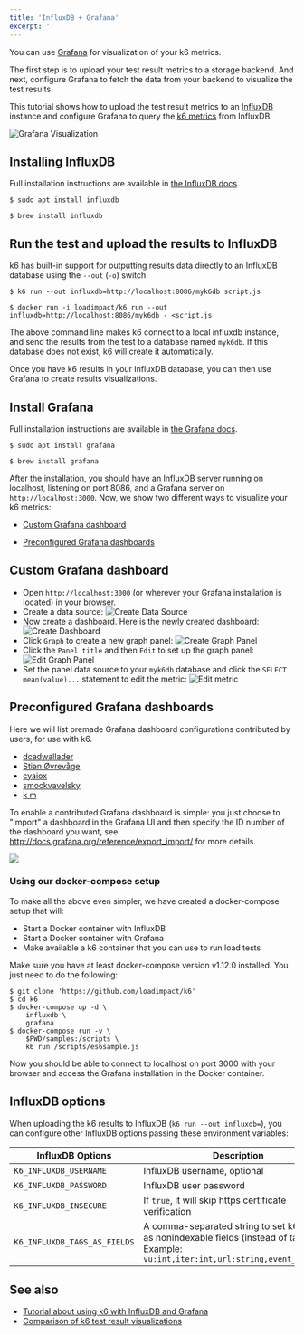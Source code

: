 ```yaml
---
title: 'InfluxDB + Grafana'
excerpt: ''
---
```


You can use [Grafana](https://grafana.com/grafana/) for visualization of your k6 metrics.

The first step is to upload your test result metrics to a storage backend. And next, configure Grafana to fetch the data from your backend to visualize the test results.

This tutorial shows how to upload the test result metrics to an [InfluxDB](https://github.com/influxdata/influxdb) instance and configure Grafana to query the [k6 metrics](/using-k6/metrics) from InfluxDB.

![Grafana Visualization](/images/InfluxDB-Grafana/grafana-visualization.png)

## Installing InfluxDB

Full installation instructions are available in [the InfluxDB docs](https://docs.influxdata.com/influxdb/v1.2/introduction/installation/).

<div class="code-group" data-props='{ "labels": ["Linux (Debian/Ubuntu)", "macOS"] }'>

```shell
$ sudo apt install influxdb
```

```shell
$ brew install influxdb
```

</div>


## Run the test and upload the results to InfluxDB

k6 has built-in support for outputting results data directly to an InfluxDB database using
the `--out` (`-o`) switch:

<div class="code-group" data-props='{ "labels": ["Linux & MacOS", "Docker"] }'>

```shell
$ k6 run --out influxdb=http://localhost:8086/myk6db script.js
```

```shell
$ docker run -i loadimpact/k6 run --out influxdb=http://localhost:8086/myk6db - <script.js
```

</div>

The above command line makes k6 connect to a local influxdb instance, and send the results from
the test to a database named `myk6db`. If this database does not exist, k6 will create it
automatically.

Once you have k6 results in your InfluxDB database, you can then use Grafana to
create results visualizations.

## Install Grafana

Full installation instructions are available in [the Grafana docs](http://docs.grafana.org/installation/).

<div class="code-group" data-props='{ "labels": ["Linux (Debian/Ubuntu)", "macOS"] }'>

```shell
$ sudo apt install grafana
```

```shell
$ brew install grafana
```

</div>

After the installation, you should have an InfluxDB server running on localhost, listening on port 8086,
and a Grafana server on `http://localhost:3000`. Now, we show two different ways to visualize your k6 metrics: 

- [Custom Grafana dashboard](#custom-grafana-dashboard)

- [Preconfigured Grafana dashboards](#preconfigured-grafana-dashboards)

## Custom Grafana dashboard 

- Open `http://localhost:3000` (or wherever your Grafana installation is located) in your browser.
- Create a data source:
  ![Create Data Source](/images/InfluxDB-Grafana/grafana-create-data-source.png)
- Now create a dashboard. Here is the newly created dashboard:
  ![Create Dashboard](/images/InfluxDB-Grafana/grafana-new-dashboard.png)
- Click `Graph` to create a new graph panel:
  ![Create Graph Panel](/images/InfluxDB-Grafana/grafana-new-graph-panel.png)
- Click the `Panel title` and then `Edit` to set up the graph panel:
  ![Edit Graph Panel](/images/InfluxDB-Grafana/grafana-configure-graph-panel.png)
- Set the panel data source to your `myk6db` database and click the `SELECT mean(value)...`
  statement to edit the metric:
  ![Edit metric](/images/InfluxDB-Grafana/grafana-edit-metric.png)

## Preconfigured Grafana dashboards

Here we will list premade Grafana dashboard configurations contributed by users, for use with k6.

- [dcadwallader](https://grafana.com/grafana/dashboards/2587)
- [Stian Øvrevåge](https://grafana.com/grafana/dashboards/4411)
- [cyaiox](https://grafana.com/grafana/dashboards/8156)
- [smockvavelsky](https://grafana.com/grafana/dashboards/10553)
- [k m](https://grafana.com/grafana/dashboards/10660)

To enable a contributed Grafana dashboard is simple: you just choose to "import" a dashboard in the Grafana UI and then specify the ID number of the dashboard you want, see http://docs.grafana.org/reference/export_import/ for more details.

![](/images/InfluxDB-Grafana/grafana-dave.png)

### Using our docker-compose setup

To make all the above even simpler, we have created a docker-compose setup that will:

- Start a Docker container with InfluxDB
- Start a Docker container with Grafana
- Make available a k6 container that you can use to run load tests

Make sure you have at least docker-compose version v1.12.0 installed.
You just need to do the following:

```shell
$ git clone 'https://github.com/loadimpact/k6'
$ cd k6
$ docker-compose up -d \
    influxdb \
    grafana
$ docker-compose run -v \
    $PWD/samples:/scripts \
    k6 run /scripts/es6sample.js
```

Now you should be able to connect to localhost on port 3000 with your browser and access the
Grafana installation in the Docker container.

## InfluxDB options

When uploading the k6 results to InfluxDB (`k6 run --out influxdb=`), you can configure other InfluxDB options passing these environment variables:

| InfluxDB Options             | Description                                               |  Default |
| --------------------------------------- | ---------------------------------------------- | -----------------------| 
| `K6_INFLUXDB_USERNAME`                  | InfluxDB username, optional                     |    |
| `K6_INFLUXDB_PASSWORD`                  | InfluxDB user password                     |    |
| `K6_INFLUXDB_INSECURE`                  | If `true`, it will skip https certificate verification  | `false`   |
| `K6_INFLUXDB_TAGS_AS_FIELDS`            |  A comma-separated string to set k6 metrics as nonindexable fields (instead of tags). Example: `vu:int,iter:int,url:string,event_time:int`  |   |


## See also

- [Tutorial about using k6 with InfluxDB and Grafana](https://k6.io/blog/k6-loves-grafana/)
- [Comparison of k6 test result visualizations](https://k6.io/blog/comparison-of-k6-test-result-visualizations)
